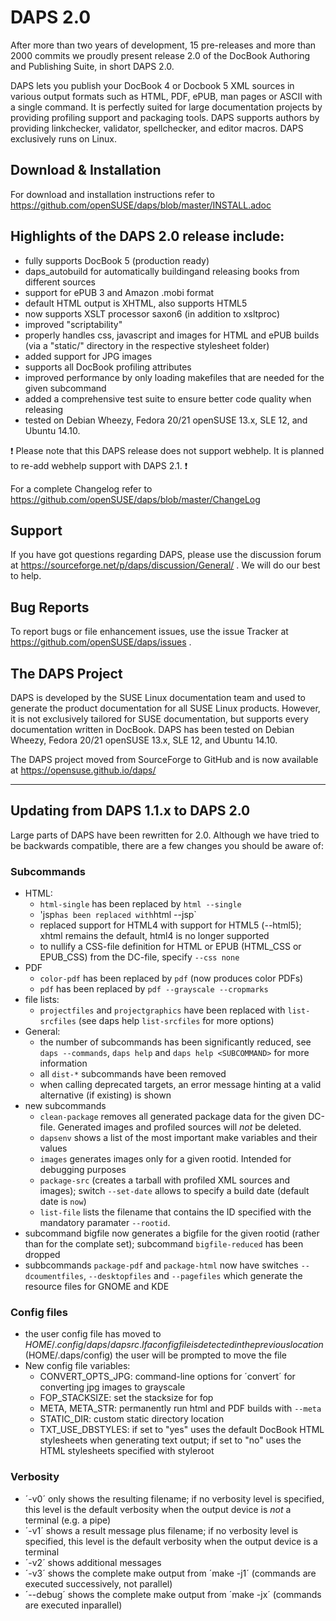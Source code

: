 # DAPS 2.0

After more than two years of development, 15 pre-releases and more than 2000 commits we proudly present release 2.0 of the DocBook Authoring and Publishing Suite, in short DAPS 2.0.

DAPS lets you publish your DocBook 4 or Docbook 5 XML sources in various output formats such as HTML, PDF, ePUB, man pages or ASCII with a single command. It is perfectly suited for large documentation projects by providing profiling support and packaging tools. DAPS supports authors by providing linkchecker, validator, spellchecker, and editor macros. DAPS exclusively runs on Linux.

## Download & Installation

For download and installation instructions refer to https://github.com/openSUSE/daps/blob/master/INSTALL.adoc

## Highlights of the DAPS 2.0 release include:

* fully supports DocBook 5 (production ready)
* daps_autobuild for automatically buildingand releasing  books from different sources
* support for ePUB 3 and Amazon .mobi format
* default HTML output is XHTML, also supports HTML5
* now supports XSLT processor saxon6 (in addition to xsltproc)
* improved "scriptability"
* properly handles css, javascript and images for HTML and ePUB builds
  (via a "static/" directory in the respective stylesheet folder)
* added support for JPG images
* supports all DocBook profiling attributes
* improved performance by only loading makefiles that are needed
  for the given subcommand
* added a comprehensive test suite to ensure better code quality when
  releasing
* tested on Debian Wheezy, Fedora 20/21 openSUSE 13.x, SLE
  12, and Ubuntu 14.10.

:exclamation:  Please note that this DAPS release does not support webhelp. It is planned to re-add webhelp support with DAPS 2.1. :exclamation:

For a complete Changelog refer to
https://github.com/openSUSE/daps/blob/master/ChangeLog

## Support

If you have got questions regarding DAPS, please use the discussion forum at https://sourceforge.net/p/daps/discussion/General/ . We will do our best to help.

## Bug Reports

To report bugs or file enhancement issues, use the issue Tracker at https://github.com/openSUSE/daps/issues .

## The DAPS Project

DAPS is developed by the SUSE Linux documentation team and used to
generate the product documentation for all SUSE Linux products.
However, it is not exclusively tailored for SUSE documentation, but
supports every documentation written in DocBook.
DAPS has been tested on Debian Wheezy, Fedora 20/21 openSUSE 13.x, SLE
12, and Ubuntu 14.10.

The DAPS project moved from SourceForge to GitHub and is now available
at https://opensuse.github.io/daps/


---------------------------------------------------------------------------------------------------------


## Updating from DAPS 1.1.x to DAPS 2.0

Large parts of DAPS have been rewritten for 2.0. Although we have tried
to be backwards compatible, there are a few changes you should be
aware of:

### Subcommands

* HTML:
  - `html-single` has been replaced by `html --single`
  - 'jsp` has been replaced with `html --jsp`
  - replaced support for HTML4 with support for HTML5 (--html5); xhtml remains the default, html4 is no longer supported
  - to nullify a CSS-file definition for HTML or EPUB (HTML_CSS or
    EPUB_CSS) from the DC-file, specify `--css none`
* PDF
  - `color-pdf` has been replaced by `pdf` (now produces color PDFs)
  - `pdf` has been replaced by `pdf --grayscale --cropmarks`
* file lists:
  - `projectfiles` and `projectgraphics` have been replaced with
    `list-srcfiles` (see daps help `list-srcfiles` for more options)
* General:
  - the number of subcommands has been significantly reduced, see `daps --commands`, `daps help` and `daps help <SUBCOMMAND>` for more information
  - all `dist-*` subcommands have been removed
  - when calling deprecated targets, an error message hinting at a valid alternative (if existing) is shown
* new subcommands
  - `clean-package` removes all generated package data for the given DC-file. Generated images and profiled sources will _not_ be deleted.
  - `dapsenv` shows a list of the most important make variables and their values
  - `images` generates images only for a given rootid. Intended for debugging purposes
  - `package-src` (creates a tarball with profiled XML sources and images); switch `--set-date` allows to specify a build date (default date is `now`)
  - `list-file` lists the filename that contains the ID specified with the mandatory paramater `--rootid`.
* subcommand bigfile now generates a bigfile for the given rootid (rather than for the complate set); subcommand `bigfile-reduced` has been dropped
* subbcommands `package-pdf` and `package-html` now have switches `--dcoumentfiles`, `--desktopfiles` and `--pagefiles` which generate the resource files for GNOME and KDE
 
### Config files

* the user config file has moved to $HOME/.config/daps/dapsrc. If a config file is detected in the previous location ($HOME/.daps/config) the user will be prompted to move the file
* New config file variables:
  - CONVERT_OPTS_JPG:  command-line options for ´convert´ for converting jpg images to grayscale
  - FOP_STACKSIZE: set the stacksize for fop
  - META, META_STR: permanently run html and PDF builds with `--meta`
  - STATIC_DIR: custom static directory location
  - TXT_USE_DBSTYLES:  if set to "yes" uses the default DocBook HTML stylesheets when generating text output; if set to "no" uses the HTML stylesheets specified with styleroot

### Verbosity

* ´-v0´ only shows the resulting filename; if no verbosity level is specified, this level is the default verbosity when the output device is _not_ a terminal (e.g. a pipe)
* ´-v1´ shows a result message plus filename; if no verbosity level is specified, this level is the default verbosity when the output device is a terminal
* ´-v2´ shows additional messages
* ´-v3´ shows the complete make output from ´make -j1´ (commands are executed successively, not parallel)
* ´--debug´ shows the complete make output from ´make -jx´ (commands are executed inparallel)

